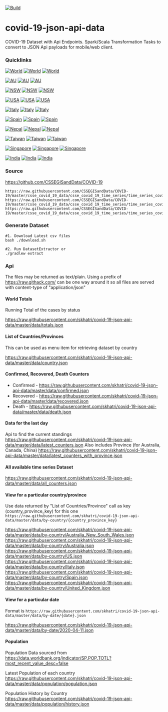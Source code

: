 [![Build](https://travis-ci.com/skhatri/covid-19-json-api-data.svg?branch=master)](https://travis-ci.com/github/skhatri/covid-19-json-api-data)

# covid-19-json-api-data
COVID-19 Dataset with Api Endpoints. Spark/Scala Transformation Tasks to convert to JSON Api payloads for mobile/web client.

### Quicklinks


[![World](https://img.shields.io/static/v1?label=World&message=confirmed:%2027.2m&color=yellow)](https://raw.githubusercontent.com/skhatri/covid-19-json-api-data/master/data/totals.json) [![World](https://img.shields.io/static/v1?label=World&message=recovered:%2018.3m&color=green)](https://raw.githubusercontent.com/skhatri/covid-19-json-api-data/master/data/totals.json) [![World](https://img.shields.io/static/v1?label=World&message=deaths:%20883.2k&color=critical)](https://raw.githubusercontent.com/skhatri/covid-19-json-api-data/master/data/totals.json)
 
[![AU](https://img.shields.io/static/v1?label=AU&message=confirmed:%2026.4k&color=yellow)](https://raw.githubusercontent.com/skhatri/covid-19-json-api-data/master/data/by-country/Australia.json) [![AU](https://img.shields.io/static/v1?label=AU&message=recovered:%2022.6k&color=green)](https://raw.githubusercontent.com/skhatri/covid-19-json-api-data/master/data/by-country/Australia.json) [![AU](https://img.shields.io/static/v1?label=AU&message=deaths:%20770&color=critical)](https://raw.githubusercontent.com/skhatri/covid-19-json-api-data/master/data/by-country/Australia.json)
 
[![NSW](https://img.shields.io/static/v1?label=NSW&message=confirmed:%204.1k&color=yellow)](https://raw.githubusercontent.com/skhatri/covid-19-json-api-data/master/data/by-country/Australia_New_South_Wales.json) [![NSW](https://img.shields.io/static/v1?label=NSW&message=recovered:%203.0k&color=green)](https://raw.githubusercontent.com/skhatri/covid-19-json-api-data/master/data/by-country/Australia_New_South_Wales.json) [![NSW](https://img.shields.io/static/v1?label=NSW&message=deaths:%2052&color=critical)](https://raw.githubusercontent.com/skhatri/covid-19-json-api-data/master/data/by-country/Australia_New_South_Wales.json)
 
[![USA](https://img.shields.io/static/v1?label=USA&message=confirmed:%206.3m&color=yellow)](https://raw.githubusercontent.com/skhatri/covid-19-json-api-data/master/data/by-country/US.json) [![USA](https://img.shields.io/static/v1?label=USA&message=recovered:%202.3m&color=green)](https://raw.githubusercontent.com/skhatri/covid-19-json-api-data/master/data/by-country/US.json) [![USA](https://img.shields.io/static/v1?label=USA&message=deaths:%20189.2k&color=critical)](https://raw.githubusercontent.com/skhatri/covid-19-json-api-data/master/data/by-country/US.json)
 
[![Italy](https://img.shields.io/static/v1?label=Italy&message=confirmed:%20278.8k&color=yellow)](https://raw.githubusercontent.com/skhatri/covid-19-json-api-data/master/data/by-country/Italy.json) [![Italy](https://img.shields.io/static/v1?label=Italy&message=recovered:%20210.2k&color=green)](https://raw.githubusercontent.com/skhatri/covid-19-json-api-data/master/data/by-country/Italy.json) [![Italy](https://img.shields.io/static/v1?label=Italy&message=deaths:%2035.6k&color=critical)](https://raw.githubusercontent.com/skhatri/covid-19-json-api-data/master/data/by-country/Italy.json)
 
[![Spain](https://img.shields.io/static/v1?label=Spain&message=confirmed:%20525.5k&color=yellow)](https://raw.githubusercontent.com/skhatri/covid-19-json-api-data/master/data/by-country/Spain.json) [![Spain](https://img.shields.io/static/v1?label=Spain&message=recovered:%20150.4k&color=green)](https://raw.githubusercontent.com/skhatri/covid-19-json-api-data/master/data/by-country/Spain.json) [![Spain](https://img.shields.io/static/v1?label=Spain&message=deaths:%2029.5k&color=critical)](https://raw.githubusercontent.com/skhatri/covid-19-json-api-data/master/data/by-country/Spain.json)
 
[![Nepal](https://img.shields.io/static/v1?label=Nepal&message=confirmed:%2047.2k&color=yellow)](https://raw.githubusercontent.com/skhatri/covid-19-json-api-data/master/data/by-country/Nepal.json) [![Nepal](https://img.shields.io/static/v1?label=Nepal&message=recovered:%2030.7k&color=green)](https://raw.githubusercontent.com/skhatri/covid-19-json-api-data/master/data/by-country/Nepal.json) [![Nepal](https://img.shields.io/static/v1?label=Nepal&message=deaths:%20300&color=critical)](https://raw.githubusercontent.com/skhatri/covid-19-json-api-data/master/data/by-country/Nepal.json)
 
[![Taiwan](https://img.shields.io/static/v1?label=Taiwan&message=confirmed:%20494&color=yellow)](https://raw.githubusercontent.com/skhatri/covid-19-json-api-data/master/data/by-country/Taiwan.json) [![Taiwan](https://img.shields.io/static/v1?label=Taiwan&message=recovered:%20475&color=green)](https://raw.githubusercontent.com/skhatri/covid-19-json-api-data/master/data/by-country/Taiwan.json) [![Taiwan](https://img.shields.io/static/v1?label=Taiwan&message=deaths:%207&color=critical)](https://raw.githubusercontent.com/skhatri/covid-19-json-api-data/master/data/by-country/Taiwan.json)
 
[![Singapore](https://img.shields.io/static/v1?label=Singapore&message=confirmed:%2057.0k&color=yellow)](https://raw.githubusercontent.com/skhatri/covid-19-json-api-data/master/data/by-country/Singapore.json) [![Singapore](https://img.shields.io/static/v1?label=Singapore&message=recovered:%2056.4k&color=green)](https://raw.githubusercontent.com/skhatri/covid-19-json-api-data/master/data/by-country/Singapore.json) [![Singapore](https://img.shields.io/static/v1?label=Singapore&message=deaths:%2027&color=critical)](https://raw.githubusercontent.com/skhatri/covid-19-json-api-data/master/data/by-country/Singapore.json)
 
[![India](https://img.shields.io/static/v1?label=India&message=confirmed:%204.3m&color=yellow)](https://raw.githubusercontent.com/skhatri/covid-19-json-api-data/master/data/by-country/India.json) [![India](https://img.shields.io/static/v1?label=India&message=recovered:%203.3m&color=green)](https://raw.githubusercontent.com/skhatri/covid-19-json-api-data/master/data/by-country/India.json) [![India](https://img.shields.io/static/v1?label=India&message=deaths:%2072.8k&color=critical)](https://raw.githubusercontent.com/skhatri/covid-19-json-api-data/master/data/by-country/India.json)


### Source
https://github.com/CSSEGISandData/COVID-19
```
https://raw.githubusercontent.com/CSSEGISandData/COVID-19/master/csse_covid_19_data/csse_covid_19_time_series/time_series_covid19_deaths_global.csv
https://raw.githubusercontent.com/CSSEGISandData/COVID-19/master/csse_covid_19_data/csse_covid_19_time_series/time_series_covid19_confirmed_global.csv
https://raw.githubusercontent.com/CSSEGISandData/COVID-19/master/csse_covid_19_data/csse_covid_19_time_series/time_series_covid19_recovered_global.csv
```

### Generate Dataset
```
#1. Download Latest csv files
bash ./download.sh

#2. Run DatasetExtractor or 
./gradlew extract 
```

### Api
The files may be returned as text/plain. Using a prefix of https://raw.githack.com/ can be one way around it so all files are served with content-type of "application/json"


#### World Totals
Running Total of the cases by status

https://raw.githubusercontent.com/skhatri/covid-19-json-api-data/master/data/totals.json


#### List of Countries/Provinces
This can be used as menu item for retrieving dataset by country

https://raw.githubusercontent.com/skhatri/covid-19-json-api-data/master/data/country.json

#### Confirmed, Recovered, Death Counters

- Confirmed - https://raw.githubusercontent.com/skhatri/covid-19-json-api-data/master/data/confirmed.json
- Recovered - https://raw.githubusercontent.com/skhatri/covid-19-json-api-data/master/data/recovered.json
- Death - https://raw.githubusercontent.com/skhatri/covid-19-json-api-data/master/data/death.json

#### Data for the last day
Api to find the current standings
https://raw.githubusercontent.com/skhatri/covid-19-json-api-data/master/data/latest_counters.json
Also includes Province (for Australia, Canada, China)
https://raw.githubusercontent.com/skhatri/covid-19-json-api-data/master/data/latest_counters_with_province.json

#### All available time series Dataset

https://raw.githubusercontent.com/skhatri/covid-19-json-api-data/master/data/all_counters.json

#### View for a particular country/province
Use data returned by "List of Countries/Province" call as key (country_province_key) for this one
```https://raw.githubusercontent.com/skhatri/covid-19-json-api-data/master/data/by-country/{country_province_key}```

https://raw.githubusercontent.com/skhatri/covid-19-json-api-data/master/data/by-country/Australia_New_South_Wales.json
https://raw.githubusercontent.com/skhatri/covid-19-json-api-data/master/data/by-country/Australia.json
https://raw.githubusercontent.com/skhatri/covid-19-json-api-data/master/data/by-country/US.json
https://raw.githubusercontent.com/skhatri/covid-19-json-api-data/master/data/by-country/Italy.json
https://raw.githubusercontent.com/skhatri/covid-19-json-api-data/master/data/by-country/Spain.json
https://raw.githubusercontent.com/skhatri/covid-19-json-api-data/master/data/by-country/United_Kingdom.json

#### View for a particular date
Format is ```https://raw.githubusercontent.com/skhatri/covid-19-json-api-data/master/data/by-date/{date}.json```

https://raw.githubusercontent.com/skhatri/covid-19-json-api-data/master/data/by-date/2020-04-11.json

#### Population
Population Data sourced from https://data.worldbank.org/indicator/SP.POP.TOTL?most_recent_value_desc=false

Latest Population of each country
https://raw.githubusercontent.com/skhatri/covid-19-json-api-data/master/data/population/population.json

Population History by Country
https://raw.githubusercontent.com/skhatri/covid-19-json-api-data/master/data/population/history.json


